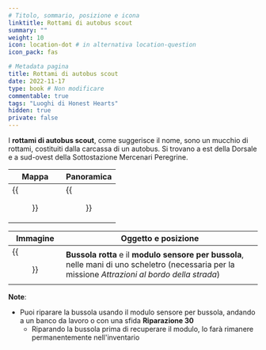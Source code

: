 ```yaml
---
# Titolo, sommario, posizione e icona
linktitle: Rottami di autobus scout
summary: ""
weight: 10
icon: location-dot # in alternativa location-question
icon_pack: fas

# Metadata pagina
title: Rottami di autobus scout
date: 2022-11-17
type: book # Non modificare
commentable: true
tags: "Luoghi di Honest Hearts"
hidden: true
private: false
---
```



<div class="fnv">

I **rottami di autobus scout**, come suggerisce il nome, sono un mucchio di rottami, costituiti dalla carcassa di un autobus. Si trovano a est della Dorsale e a sud-ovest della Sottostazione Mercenari Peregrine.

| Mappa | Panoramica |
| ----- | ---------- |
|  {{<figure src="fnv/Crashed_Scout_Bus_loc.webp">}}     |   {{<figure src="fnv/Crashed_scout_bus.webp">}}         | 

| Immagine | Oggetto e posizione |
| -------- | ------------------- |
|  {{<figure src="fnv/Roadside_compass.webp">}}        | **Bussola rotta** e il **modulo sensore per bussola**, nelle mani di uno scheletro (necessaria per la missione _Attrazioni al bordo della strada_)                    |


**Note**:
- Puoi riparare la bussola usando il modulo sensore per bussola, andando a un banco da lavoro o con una sfida **Riparazione 30**
	- Riparando la bussola prima di recuperare il modulo, lo farà rimanere permanentemente nell'inventario

</div>
